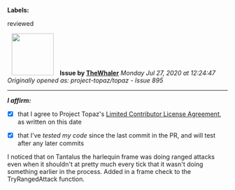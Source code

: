 **Labels:**

reviewed



<a href="https://github.com/TheWhaler"><img src="https://avatars0.githubusercontent.com/u/28814616?v=4" width="96" height="96" hspace="10"></img></a> **Issue by [TheWhaler](https://github.com/TheWhaler)**
_Monday Jul 27, 2020 at 12:24:47_
_Originally opened as: project-topaz/topaz - Issue 895_

----

<!-- place 'x' mark between square [] brackets to affirm: -->
**_I affirm:_**
- [x] that I agree to Project Topaz's [Limited Contributor License Agreement](http://project-topaz.com/blob/release/CONTRIBUTOR_AGREEMENT.md), as written on this date
- [x] that I've _tested my code_ since the last commit in the PR, and will test after any later commits

I noticed that on Tantalus the harlequin frame was doing ranged attacks even when it shouldn't at pretty much every tick that it wasn't doing something earlier in the process. Added in a frame check to the TryRangedAttack function.
